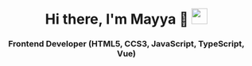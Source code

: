 <h1 align="center">Hi there, I'm Mayya 👋
<img src="https://github.com/blackcater/blackcater/raw/main/images/Hi.gif" height="32"/></h1>
<h3 align="center">Frontend Developer (HTML5, CCS3, JavaScript, TypeScript, Vue)</h3>

<!--
**MaiiaPo/MaiiaPo** is a ✨ _special_ ✨ repository because its `README.md` (this file) appears on your GitHub profile.

Here are some ideas to get you started:

- 🔭 I’m currently working on ...
- 🌱 I’m currently learning ...
- 👯 I’m looking to collaborate on ...
- 🤔 I’m looking for help with ...
- 💬 Ask me about ...
- 📫 How to reach me: ...
- 😄 Pronouns: ...
- ⚡ Fun fact: ...
-->

